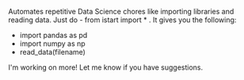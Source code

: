 Automates repetitive Data Science chores like importing libraries and reading data. Just do - from istart import * . It gives you the following:
  - import pandas as pd
   - import numpy as np
   - read_data(filename)

I'm working on more! Let me know if you have suggestions.

